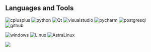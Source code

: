 <!-- https://github.com/simple-icons/simple-icons/blob/develop/slugs.md -->
<!-- https://shields.io/ -->
<!-- https://github.com/DenverCoder1/readme-typing-svg -->

<!-- Image -->
<!-- ![4eF7vpi-98s](https://user-images.githubusercontent.com/79199956/175012500-7950c65a-9dc0-4b80-b552-3d6a06ffc1fb.jpg) -->

<!-- Typing -->
<!-- [![Typing SVG](https://readme-typing-svg.herokuapp.com?color=EEEEEE&background=1A1A1A&center=true&vCenter=true&width=1100&height=70&lines=KALENSKY)](https://git.io/typing-svg) -->

<!-- Most used languages -->
<!-- <img align="center" style="margin:6rem" src="https://github-readme-stats.vercel.app/api/top-langs/?username=imitatehappiness&card_width=1000 &layout=compact&hide=html,css&title_color=EEEEEE&text_color=c9cacc&icon_color=EEEEEE&bg_color=1a1a1a" /> -->

<!-- Languages & Tools -->
## Languages and Tools

![cplusplus](https://img.shields.io/badge/-C++-05122A?style=for-the-badge&color=1a1a1a&logo=cplusplus) ![python](https://img.shields.io/badge/-Python-05122A?style=for-the-badge&color=1a1a1a&logo=python) ![Qt](https://img.shields.io/badge/-Qt-05122A?style=for-the-badge&color=1a1a1a&logo=qt) ![visualstudio](https://img.shields.io/badge/-VS-05122A?style=for-the-badge&color=1a1a1a&logo=visualstudio) ![pycharm](https://img.shields.io/badge/-pycharm-05122A?style=for-the-badge&color=1a1a1a&logo=pycharm) ![postgresql](https://img.shields.io/badge/-PostgresSQL-05122A?style=for-the-badge&color=1a1a1a&logo=postgresql) ![github](https://img.shields.io/badge/-Github-05122A?style=for-the-badge&color=1a1a1a&logo=github)

![windows](https://img.shields.io/badge/-windows-05122A?style=for-the-badge&color=1a1a1a&logo=windows) ![Linux](https://img.shields.io/badge/-Linux-05122A?style=for-the-badge&color=1a1a1a&logo=linux) ![AstraLinux](https://img.shields.io/badge/-Astra%20Linux-05122A?style=for-the-badge&color=1a1a1a&logo=linux) 

<!-- ![ninja_0](https://user-images.githubusercontent.com/79199956/175010819-a4e97b33-d933-4f48-8c5b-2c0088066cf3.png) ![ninja_1](https://user-images.githubusercontent.com/79199956/175011196-190ec99c-b6d1-43e3-8358-31747dfefc14.png) ![ninja_2](https://user-images.githubusercontent.com/79199956/175011373-83385fc9-131d-42dc-870a-f121c2c4f628.png) -->

<!--  ![git](https://img.shields.io/badge/-Git-05122A?style=for-the-badge&color=1a1a1a&logo=git) ![postgresql](https://img.shields.io/badge/-PostgresSQL-05122A?style=for-the-badge&color=1a1a1a&logo=postgresql) -->

<!-- ![virtualbox](https://img.shields.io/badge/-virtualbox-05122A?style=for-the-badge&color=1a1a1a&logo=virtualbox)  
![notion](https://img.shields.io/badge/-Notion-05122A?style=for-the-badge&color=1a1a1a&logo=notion) ![adobephotoshop](https://img.shields.io/badge/-adobe%20PS-05122A?style=for-the-badge&color=1a1a1a&logo=adobephotoshop) 
![telegram](https://img.shields.io/badge/-telegram-05122A?style=for-the-badge&color=1a1a1a&logo=telegram) ![discord](https://img.shields.io/badge/-discord-05122A?style=for-the-badge&color=1a1a1a&logo=discord) -->

<!-- Profile Views Counter-->
![](https://komarev.com/ghpvc/?username=imitatehappiness&style=for-the-badge&color=1a1a1a)

<!-- Leed Code -->
<!-- [![KnlnKS's LeetCode stats](https://leetcode-stats-six.vercel.app/api?username=imitatehappiness&theme=dark)](https://github.com/KnlnKS/leetcode-stats) -->
